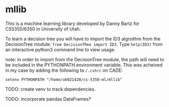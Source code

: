 # mllib
This is a machine learning library developed by Danny Bartz 
for CS5350/6350 in University of Utah.


To learn a decision tree you will have to import the ID3 algroithm
from the DecisionTree module: `from DecisionTRee import ID3`.
Type `help(ID3)` from an interactive python3 command line to view usage.

note: in order to import from the DecisionTree module, the path will
need to be included in the PYTHONPATH environment variable.  This was
acheived in my case by adding the following to `/.cshrc` on CADE:

`setenv PYTHONPATH "/home/u6021420/cs-5350-ml/mllib"`

TODO: create venv to track dependencies.

TODO: incorporate pandas DataFrames?